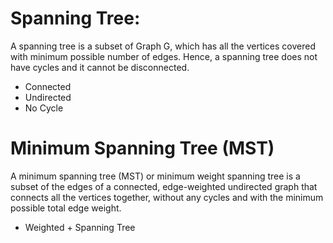 <h1>Spanning Tree:</h1>
<p>A spanning tree is a subset of Graph G, which has all the vertices covered with minimum possible number of edges.
Hence, a spanning tree does not have cycles and it cannot be disconnected.
<ul>
    <li>Connected</li>
    <li>Undirected</li>
    <li>No Cycle</li>
</ul>
</p>
<h1>Minimum Spanning Tree (MST)</h1>
<p>A minimum spanning tree (MST) or minimum weight spanning tree is a subset of the edges of a connected, edge-weighted undirected graph that connects all the vertices together, without any cycles and with the minimum possible total edge weight.
<ul>
    <li>Weighted + Spanning Tree</li>
</ul>
</p>
